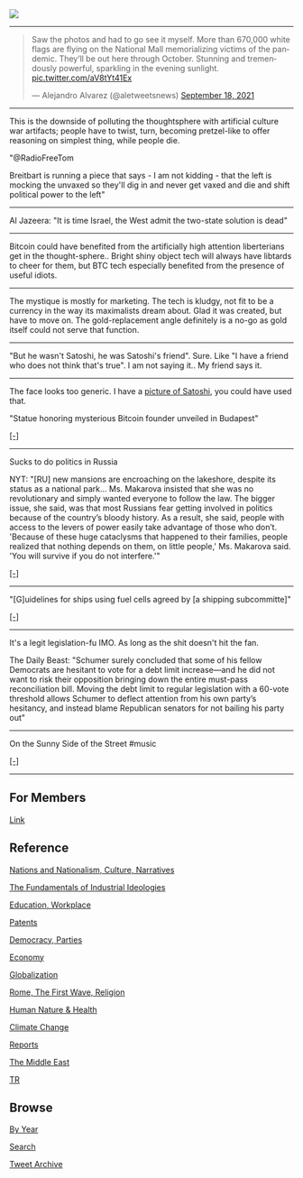 <img src="https://drive.google.com/uc?export=view&id=1B2wf9R7AMH1d7Vw6e2mucLbIQ5NSjir7"/>

---

<blockquote class="twitter-tweet"><p lang="en" dir="ltr">Saw the photos and had to go see it myself. More than 670,000 white flags are flying on the National Mall memorializing victims of the pandemic. They’ll be out here through October. Stunning and tremendously powerful, sparkling in the evening sunlight. <a href="https://t.co/aV8tYt41Ex">pic.twitter.com/aV8tYt41Ex</a></p>&mdash; Alejandro Alvarez (@aletweetsnews) <a href="https://twitter.com/aletweetsnews/status/1439359038073020418?ref_src=twsrc%5Etfw">September 18, 2021</a></blockquote> <script async src="https://platform.twitter.com/widgets.js" charset="utf-8"></script>

---

This is the downside of polluting the thoughtsphere with artificial
culture war artifacts; people have to twist, turn, becoming
pretzel-like to offer reasoning on simplest thing, while people die.

"@RadioFreeTom

Breitbart is running a piece that says - I am not kidding - that the
left is mocking the unvaxed so they'll dig in and never get vaxed and
die and shift political power to the left"

---

Al Jazeera: "It is time Israel, the West admit the two-state solution is dead"

---

Bitcoin could have benefited from the artificially high attention
liberterians get in the thought-sphere.. Bright shiny object tech will
always have libtards to cheer for them, but BTC tech especially
benefited from the presence of useful idiots.

---

The mystique is mostly for marketing. The tech is kludgy, not fit to
be a currency in the way its maximalists dream about. Glad it was
created, but have to move on. The gold-replacement angle definitely is
a no-go as gold itself could not serve that function.

---

"But he wasn't Satoshi, he was Satoshi's friend". Sure. Like "I have a
friend who does not think that's true". I am not saying it.. My friend says it.

---

The face looks too generic. I have a [picture of Satoshi](https://pbs.twimg.com/media/E_szmPgXIAMHAF8?format=jpg&name=small),
you could have used that.

"Statue honoring mysterious Bitcoin founder unveiled in Budapest"

[[-]](https://twitter.com/i/events/1438934163357372421)

---

Sucks to do politics in Russia

NYT: "[RU] new mansions are encroaching on the lakeshore, despite its
status as a national park... Ms. Makarova insisted that she was no
revolutionary and simply wanted everyone to follow the law. The bigger
issue, she said, was that most Russians fear getting involved in
politics because of the country’s bloody history. As a result, she
said, people with access to the levers of power easily take advantage
of those who don’t. 'Because of these huge cataclysms that happened to
their families, people realized that nothing depends on them, on
little people,' Ms. Makarova said. 'You will survive if you do not
interfere.'"

[[-]](https://www.nytimes.com/2021/09/16/world/europe/russia-election-vote-putin.html)

---

"[G]uidelines for ships using fuel cells agreed by [a shipping subcommitte]"

[[-]](http://bit.ly/3AkUtKs)

---

It's a legit legislation-fu IMO. As long as the shit doesn't hit the fan.

The Daily Beast: "Schumer surely concluded that some of his fellow
Democrats are hesitant to vote for a debt limit increase—and he did
not want to risk their opposition bringing down the entire must-pass
reconciliation bill. Moving the debt limit to regular legislation with
a 60-vote threshold allows Schumer to deflect attention from his own
party’s hesitancy, and instead blame Republican senators for not
bailing his party out"

---

On the Sunny Side of the Street \#music

[[-]](https://youtu.be/aeaBMwnWyfQ)

---

## For Members

[Link](https://thirdwave-members.herokuapp.com)

## Reference

[Nations and Nationalism, Culture, Narratives](/2013/02/nations-and-nationalism.md)

[The Fundamentals of Industrial Ideologies](/2011/04/fundamentals-of-industrial-ideologies.md)

[Education, Workplace](2017/09/education-workplace.md)

[Patents](/2018/09/patents.md)

[Democracy, Parties](/2016/11/democracy.md)

[Economy](/2018/05/economy.md)

[Globalization](/2018/09/globalization.md)

[Rome, The First Wave, Religion](/2017/12/rome.md)

[Human Nature & Health](/2020/07/human-nature.md)

[Climate Change](/2018/12/climate.md)

[Reports](/2019/05/reports.md)

[The Middle East](/2019/07/middleeast.md)

[TR](../tr)

## Browse

[By Year](years.md)

[Search](search.html)

[Tweet Archive](/tweets/README.md)


